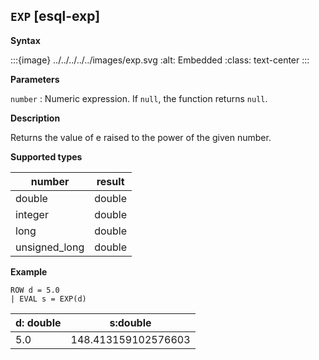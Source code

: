## `EXP` [esql-exp]

**Syntax**

:::{image} ../../../../../images/exp.svg
:alt: Embedded
:class: text-center
:::

**Parameters**

`number`
:   Numeric expression. If `null`, the function returns `null`.

**Description**

Returns the value of e raised to the power of the given number.

**Supported types**

| number | result |
| --- | --- |
| double | double |
| integer | double |
| long | double |
| unsigned_long | double |

**Example**

```esql
ROW d = 5.0
| EVAL s = EXP(d)
```

| d: double | s:double |
| --- | --- |
| 5.0 | 148.413159102576603 |



